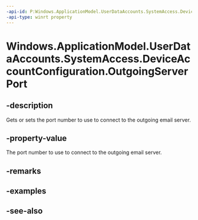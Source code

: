 ----api-id: P:Windows.ApplicationModel.UserDataAccounts.SystemAccess.DeviceAccountConfiguration.OutgoingServerPort
-api-type: winrt property
---<!-- Property syntaxpublic int OutgoingServerPort { get;  set; }--># Windows.ApplicationModel.UserDataAccounts.SystemAccess.DeviceAccountConfiguration.OutgoingServerPort## -descriptionGets or sets the port number to use to connect to the outgoing email server.## -property-valueThe port number to use to connect to the outgoing email server.## -remarks## -examples## -see-also